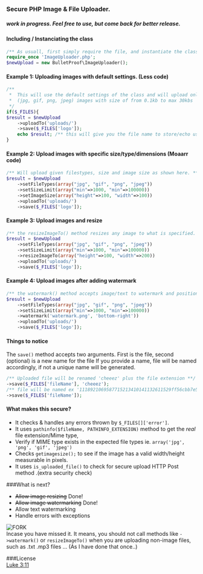 ###  Secure PHP Image & File Uploader. 
##### work in progress. Feel free to use, but come back for better release. 


#### Including / Instanciating the class 
````php
/** As usuall, first simply require the file, and instantiate the class.  */ 
require_once 'ImageUploader.php';
$newUpload = new BulletProof\ImageUploader();
````

#### Example 1: Uploading images with default settings. (Less code) 
````php
/**
 *  This will use the default settings of the class and will upload only
 *  (jpg, gif, png, jpeg) images with size of from 0.1kb to max 30kbs 
 */ 
if($_FILES){
$result = $newUpload
    ->uploadTo('uploads/')  
    ->save($_FILES['logo']); 
    echo $result; /** this will give you the file name to store/echo using <img> tag. **/
}
````
#### Example 2: Upload images with specific size/type/dimensions (Moaarr code)
````php
/** Will upload given filestypes, size and image size as shown here. **/
$result = $newUpload
    ->setFileTypes(array("jpg", "gif", "png", "jpeg"))
    ->setSizeLimit(array("min"=>1000, "min"=>100000))
    ->setImageSize(array("height"=>100, "width"=>100))
    ->uploadTo('uploads/')
    ->save($_FILES['logo']); 
````
#### Example 3: Upload images and resize
````php
/** the resizeImageTo() method resizes any image to what is specified. **/
$result = $newUpload
    ->setFileTypes(array("jpg", "gif", "png", "jpeg"))
    ->setSizeLimit(array("min"=>1000, "min"=>100000))
    ->resizeImageTo(array("height"=>100, "width"=>200))
    ->uploadTo('uploads/')
    ->save($_FILES['logo']); 
````
#### Example 4: Upload images after adding watermark
````php
/** the watermark() method accepts image/text to watermark and position (where to watermark it) **/
$result = $newUpload
    ->setFileTypes(array("jpg", "gif", "png", "jpeg"))
    ->setSizeLimit(array("min"=>1000, "min"=>100000))
    ->watermark('watermark.png', 'bottom-right'))
    ->uploadTo('uploads/')
    ->save($_FILES['logo']); 
````

#### Things to notice
 The `save()` method accepts two arguments. First is the file, second (optional) is a new name for the file
 If you provide a name, file will be named accordingly, if not a unique name will be generated. 
````php
/** Uploaded file will be renamed 'cheeez' plus the file extension **/
->save($_FILES['fileName'], 'cheeez'); 
/** file will be named ex '1118921069587715213410141132611529ff56cbb7e5' plus the file extension **/
->save($_FILES['fileName']); 
````

#### What makes this secure?
* It checks & handles any errors thrown by `$_FILES[]['error']`.
* It uses `pathinfo($fileName, PATHINFO_EXTENSION)` method to get the *real* file extension/Mime type,
* Verify if MIME type exists in the expected file types ie. `array('jpg', 'png', 'gif', 'jpeg')`
* Checks `getimagesize();` to see if the image has a valid width/height measurable in pixels.
* It uses `is_uploaded_file()` to check for secure upload HTTP Post method .(extra security check)



###What is next? 
* <del>Allow image resizing</del> Done!
* <del>Allow image watermarking</del> Done! 
* Allow text watermarking
* Handle errors with exceptions 





![FORK](http://i.imm.io/1m7EN.jpeg)     
Incase you have missed it. It means, you should not call methods like `->watermark()` or `resizeImageTo()` when you are uploading non-image files, such as .txt .mp3 files ... (As I have done that once..)


###License  
[Luke 3:11](http://www.kingjamesbibleonline.org/Luke-3-11/)
